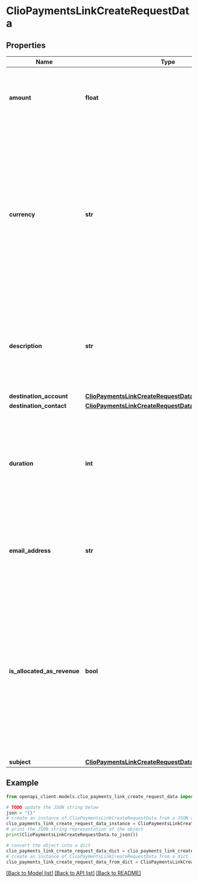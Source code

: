 # ClioPaymentsLinkCreateRequestData


## Properties

Name | Type | Description | Notes
------------ | ------------- | ------------- | -------------
**amount** | **float** | The amount to be paid. If not provided, the client will be able to specify an amount. | [optional] 
**currency** | **str** | The currency the payment will be processed in. The supported currency depends on the account&#39;s location (&#39;USD&#39; for a US account). The currency must be a valid ISO 4217 currency code. | 
**description** | **str** | Only applicable for a direct payment. A short description of the purpose of the payment. Max 255 characters. | 
**destination_account** | [**ClioPaymentsLinkCreateRequestDataDestinationAccount**](ClioPaymentsLinkCreateRequestDataDestinationAccount.md) |  | 
**destination_contact** | [**ClioPaymentsLinkCreateRequestDataDestinationContact**](ClioPaymentsLinkCreateRequestDataDestinationContact.md) |  | [optional] 
**duration** | **int** | The amount of time, in seconds, that the payment link will be active for. The maximum allowed value is &#39;7776000&#39; (90 days in seconds). | 
**email_address** | **str** | Pre-fills the relevant field for the client when filling out their details in the payment link. | [optional] 
**is_allocated_as_revenue** | **bool** | Only applicable for a direct payment. If true, the payment will be allocated as revenue. If false, the payment will be collected as an unallocated balance. Payments into trust can not be allocated as revenue. Defaults to false. | [optional] 
**subject** | [**ClioPaymentsLinkCreateRequestDataSubject**](ClioPaymentsLinkCreateRequestDataSubject.md) |  | 

## Example

```python
from openapi_client.models.clio_payments_link_create_request_data import ClioPaymentsLinkCreateRequestData

# TODO update the JSON string below
json = "{}"
# create an instance of ClioPaymentsLinkCreateRequestData from a JSON string
clio_payments_link_create_request_data_instance = ClioPaymentsLinkCreateRequestData.from_json(json)
# print the JSON string representation of the object
print(ClioPaymentsLinkCreateRequestData.to_json())

# convert the object into a dict
clio_payments_link_create_request_data_dict = clio_payments_link_create_request_data_instance.to_dict()
# create an instance of ClioPaymentsLinkCreateRequestData from a dict
clio_payments_link_create_request_data_from_dict = ClioPaymentsLinkCreateRequestData.from_dict(clio_payments_link_create_request_data_dict)
```
[[Back to Model list]](../README.md#documentation-for-models) [[Back to API list]](../README.md#documentation-for-api-endpoints) [[Back to README]](../README.md)


